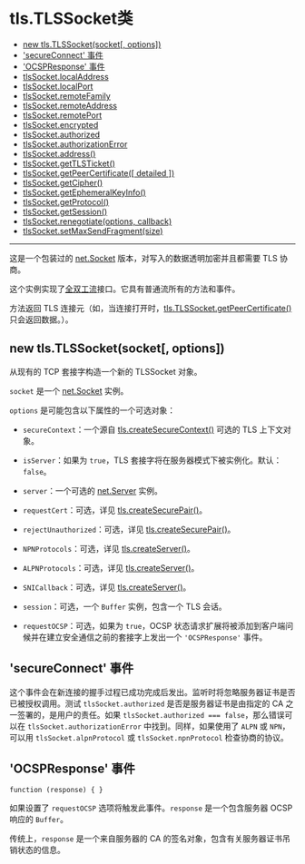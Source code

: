# tls.TLSSocket类

* [new tls.TLSSocket(socket[, options])](#new-tlstlssocketsocket-options)
* ['secureConnect' 事件](#secureconnect-事件)
* ['OCSPResponse' 事件](#ocspresponse-事件)
* [tlsSocket.localAddress](#tlssocketlocaladdress)
* [tlsSocket.localPort](#tlssocketlocalport)
* [tlsSocket.remoteFamily](#tlssocketremotefamily)
* [tlsSocket.remoteAddress](#tlssocketremoteaddress)
* [tlsSocket.remotePort](#tlssocketremoteport)
* [tlsSocket.encrypted](#tlssocketencrypted)
* [tlsSocket.authorized](#tlssocketauthorized)
* [tlsSocket.authorizationError](#tlssocketauthorizationerror)
* [tlsSocket.address()](#tlssocketaddress)
* [tlsSocket.getTLSTicket()](#tlssocketgettlsticket)
* [tlsSocket.getPeerCertificate([ detailed ])](#tlssocketgetpeercertificatedetailed)
* [tlsSocket.getCipher()](#tlssocketgetcipher)
* [tlsSocket.getEphemeralKeyInfo()](#tlssocketgetephemeralkeyinfo)
* [tlsSocket.getProtocol()](#tlssocketgetprotocol)
* [tlsSocket.getSession()](#tlssocketgetsession)
* [tlsSocket.renegotiate(options, callback)](#tlssocketrenegotiateoptions-callback)
* [tlsSocket.setMaxSendFragment(size)](#tlssocketsetmaxsendfragmentsize)

--------------------------------------------------


这是一个包装过的 [net.Socket](../net/class_net_Socket.md#) 版本，对写入的数据透明加密并且都需要 TLS 协商。

这个实例实现了[全双工流](../stream/api_for_stream_implementors.md#class_Duplex)接口。它具有普通流所有的方法和事件。

方法返回 TLS 连接元（如，当连接打开时，[tls.TLSSocket.getPeerCertificate()](#tlssocketgetpeercertificatedetailed) 只会返回数据。）。


## new tls.TLSSocket(socket[, options])

从现有的 TCP 套接字构造一个新的 TLSSocket 对象。

`socket` 是一个 [net.Socket](../net/class_net_Socket.md#) 实例。

`options` 是可能包含以下属性的一个可选对象：

* `secureContext`：一个源自 [tls.createSecureContext()](./tls/tls.md#tlscreatesecurecontextoptions) 可选的 TLS 上下文对象。

* `isServer`：如果为 `true`，TLS 套接字将在服务器模式下被实例化。默认：`false`。

* `server`：一个可选的 [net.Server](../net/class_net_Server.md#) 实例。

* `requestCert`：可选，详见 [tls.createSecurePair()](./tls.md#tlscreatesecurepaircontext-isserver-requestcert-rejectunauthorized-options)。

* `rejectUnauthorized`：可选，详见 [tls.createSecurePair()](./tls.md#tlscreatesecurepaircontext-isserver-requestcert-rejectunauthorized-options)。

* `NPNProtocols`：可选，详见 [tls.createServer()](./tls.md#tlscreateserveroptions-secureconnectionlistener)。

* `ALPNProtocols`：可选，详见 [tls.createServer()](./tls.md#tlscreateserveroptions-secureconnectionlistener)。

* `SNICallback`：可选，详见 [tls.createServer()](./tls.md#tlscreateserveroptions-secureconnectionlistener)。

* `session`：可选，一个 `Buffer` 实例，包含一个 TLS 会话。

* `requestOCSP`：可选，如果为 `true`，OCSP 状态请求扩展将被添加到客户端问候并在建立安全通信之前的套接字上发出一个 `'OCSPResponse'` 事件。


## 'secureConnect' 事件

这个事件会在新连接的握手过程已成功完成后发出。监听时将忽略服务器证书是否已被授权调用。测试 `tlsSocket.authorized` 是否是服务器证书是由指定的 CA 之一签署的，是用户的责任。如果 `tlsSocket.authorized === false`，那么错误可以在 `tlsSocket.authorizationError` 中找到。同样，如果使用了 `ALPN` 或 `NPN`，可以用 `tlsSocket.alpnProtocol` 或 `tlsSocket.npnProtocol` 检查协商的协议。


## 'OCSPResponse' 事件

`function (response) { }`

如果设置了 `requestOCSP` 选项将触发此事件。`response` 是一个包含服务器 OCSP 响应的 `Buffer`。

传统上，`response` 是一个来自服务器的 CA 的签名对象，包含有关服务器证书吊销状态的信息。